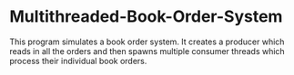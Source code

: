 Multithreaded-Book-Order-System
===============================
This program simulates a book order system. It creates a producer which reads in all the orders and then spawns multiple consumer threads which process their individual book orders.
